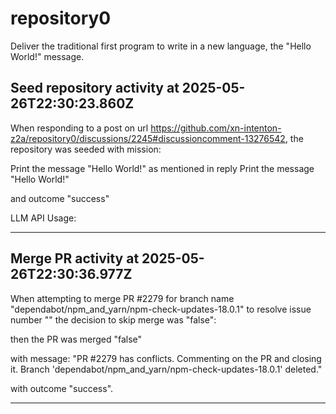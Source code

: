 # repository0

Deliver the traditional first program to write in a new language, the "Hello World!" message.

## Seed repository activity at 2025-05-26T22:30:23.860Z

When responding to a post on url https://github.com/xn-intenton-z2a/repository0/discussions/2245#discussioncomment-13276542, the repository was seeded with mission:

Print the message "Hello World!" as mentioned in reply Print the message "Hello World!"

and outcome "success"

LLM API Usage:

---


## Merge PR activity at 2025-05-26T22:30:36.977Z

When attempting to merge PR #2279 for branch name "dependabot/npm_and_yarn/npm-check-updates-18.0.1" to resolve issue number "" the decision to skip merge was "false":

then the PR was merged "false"

with message: "PR #2279 has conflicts. Commenting on the PR and closing it. Branch 'dependabot/npm_and_yarn/npm-check-updates-18.0.1' deleted."

with outcome "success".

---
